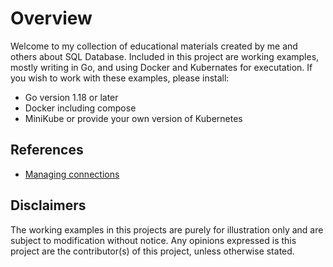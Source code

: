 # Overview

Welcome to my collection of educational materials created by me and others about SQL Database. Included in this project are working examples, mostly writing in Go, and using Docker and Kubernates for executation. If you wish to work with these examples, please install:

* Go version 1.18 or later
* Docker including compose
* MiniKube or provide your own version of Kubernetes

## References

* [Managing connections](https://go.dev/doc/database/manage-connections)

## Disclaimers

The working examples in this projects are purely for illustration only and are subject to modification without notice. Any opinions expressed is this project are the contributor(s) of this project, unless otherwise stated.
